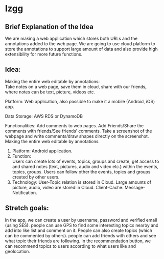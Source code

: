 # lzgg
## Brief Explanation of the Idea

We are making a web application which stores both URLs and the annotations added to the web page. We are going to use cloud platform to store the annotations to support large amount of data and also provide high extensibility for more future functions.


## Idea: 
Making the entire web editable by annotations: 	
Take notes on a web page, save them in cloud, share with our friends, where notes can be text, picture, videos etc.

Platform: Web application, also possible to make it a mobile (Android, iOS) app.

Data Storage: AWS RDS or DynamoDB

Functionalities: 
Add comments to web pages.
Add Friends/Share the comments with friends/See friends’ comments.
Take a screenshot of the webpage and write comments/draw shapes directly on the screenshot. 
Making the entire web editable by annotations		

1. Platform: 
Android application.
2. Function:  
Users can create lots of events, topics, groups and create, get access to and shared notes (text, pictures, audio and video etc.) within the events, topics, groups. Users can 
follow other the events, topics and groups created by other users.
3. Technology: 
  User-Topic relation is stored in Cloud.
	Large amounts of picture, audio, video are stored in Cloud.
	Client-Cache.
	Message-Notification.

## Stretch goals:
In the app, we can create a user by username, password and verified email (using SES).
people can use GPS to find some interesting topics nearby and add into like list and comment on it. People can also create topics (which can be commented by others). 
people can add friends with others and see what topic their friends are following.
In the recommendation button, we can recommend topics to users according to what users like and geolocation.
